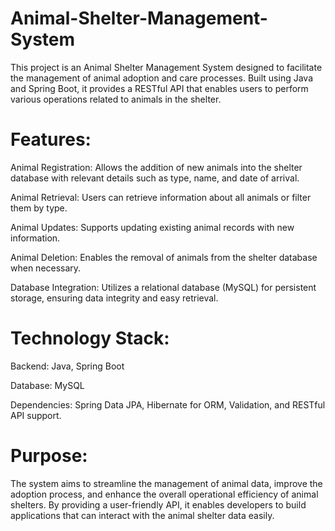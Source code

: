 # Animal-Shelter-Management-System
 This project is an Animal Shelter Management System designed to facilitate the management of animal adoption and care processes. Built using Java and Spring Boot, it provides a RESTful API  that enables users to perform various operations related to animals in the shelter.

# Features:
 Animal Registration: Allows the addition of new animals into the shelter database with relevant details such as type, name, and date of arrival.
 
 Animal Retrieval: Users can retrieve information about all animals or filter them by type.
 
 Animal Updates: Supports updating existing animal records with new information.
 
 Animal Deletion: Enables the removal of animals from the shelter database when necessary.
 
 Database Integration: Utilizes a relational database (MySQL) for persistent storage, ensuring data integrity and easy retrieval.

# Technology Stack:

 Backend: Java, Spring Boot
 
 Database: MySQL
 
 Dependencies: Spring Data JPA, Hibernate for ORM, Validation, and RESTful API support.

# Purpose:

The system aims to streamline the management of animal data, improve the adoption process, and enhance the overall operational efficiency of animal shelters. By providing a user-friendly API, it enables developers to build applications that can interact with the animal shelter data easily.
